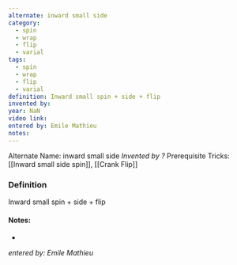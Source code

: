 ```yaml
---
alternate: inward small side
category:
  - spin
  - wrap
  - flip
  - varial
tags:
  - spin
  - wrap
  - flip
  - varial
definition: Inward small spin + side + flip
invented by: 
year: NaN
video link: 
entered by: Emile Mathieu
notes: 
---
```

Alternate Name: inward small side
*Invented by ?*
Prerequisite Tricks: [[Inward small side spin]], [[Crank Flip]]

### Definition
Inward small spin + side + flip


#### Notes:
- 
*entered by: Emile Mathieu*
